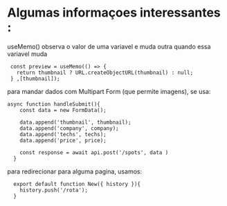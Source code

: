 # Algumas informaçoes interessantes :

 useMemo() observa o valor de uma variavel e muda outra quando essa variavel muda
 ```
  const preview = useMemo(() => {
    return thumbnail ? URL.createObjectURL(thumbnail) : null;
  } ,[thumbnail]);
```

para mandar dados com Multipart Form (que permite imagens), se usa:
```
async function handleSubmit(){
    const data = new FormData();
    
    data.append('thumbnail', thumbnail);
    data.append('company', company);
    data.append('techs', techs);
    data.append('price', price);

    const response = await api.post('/spots', data )
  }
```

para redirecionar para alguma pagina, usamos:
```
  export default function New({ history }){
    history.push('/rota');
  }
```
